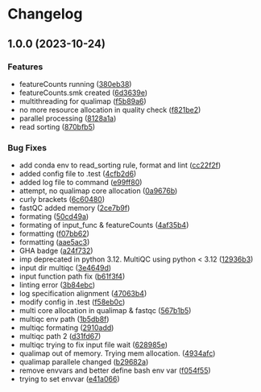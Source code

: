 # Changelog

## 1.0.0 (2023-10-24)


### Features

* featureCounts running ([380eb38](https://github.com/kenji-yt/REAP/commit/380eb382b3ba2c5304823474e4ee62b872bb5054))
* featureCounts.smk created ([6d3639e](https://github.com/kenji-yt/REAP/commit/6d3639ebe6a45515a1ee448527bfb760d30f4312))
* multithreading for qualimap ([f5b89a6](https://github.com/kenji-yt/REAP/commit/f5b89a6f3e65e282cf52be81338cf6ee99d9e5a2))
* no more resource allocation in quality check ([f821be2](https://github.com/kenji-yt/REAP/commit/f821be2def6cce998f6a7422c02c6757b02a2682))
* parallel processing ([8128a1a](https://github.com/kenji-yt/REAP/commit/8128a1acefac10fd6948d7ea9c34b9cc62b74980))
* read sorting ([870bfb5](https://github.com/kenji-yt/REAP/commit/870bfb5cb0dab4dc8060e18788fab4af54fbc45b))


### Bug Fixes

* add conda env to read_sorting rule, format and lint ([cc22f2f](https://github.com/kenji-yt/REAP/commit/cc22f2fabbd53dbc9ba7810d2deaa8fc78b714a0))
* added config file to .test ([4cfb2d6](https://github.com/kenji-yt/REAP/commit/4cfb2d6398981090eed426d162b71364fdcc6de6))
* added log file to command ([e99ff80](https://github.com/kenji-yt/REAP/commit/e99ff805e29b3504faeb7b0e50b94b82870804f0))
* attempt, no qualimap core allocation ([0a9676b](https://github.com/kenji-yt/REAP/commit/0a9676bbdae473d46f8bea07938214e1c1d0dced))
* curly brackets ([6c60480](https://github.com/kenji-yt/REAP/commit/6c604803904ff4e74f8aa394b3135564cd3aaafd))
* fastQC added memory ([2ce7b9f](https://github.com/kenji-yt/REAP/commit/2ce7b9f3482013b18cc2c12af6d619fd7ced5018))
* formating ([50cd49a](https://github.com/kenji-yt/REAP/commit/50cd49ab373ada3d6270978e5e3809a202feaf81))
* formating of input_func & featureCounts ([4af35b4](https://github.com/kenji-yt/REAP/commit/4af35b4895d3bc968700be007968b56e967605ba))
* formatting ([f07bb62](https://github.com/kenji-yt/REAP/commit/f07bb628597b5f93fc5c931ebc288499b0a281d2))
* formatting ([aae5ac3](https://github.com/kenji-yt/REAP/commit/aae5ac368a5b5029967c69265e554f85d6377168))
* GHA badge ([a24f732](https://github.com/kenji-yt/REAP/commit/a24f73285dcd2b9ea2e1bbbad0e30dd8219fa8dc))
* imp deprecated in python 3.12. MultiQC using python &lt; 3.12 ([12936b3](https://github.com/kenji-yt/REAP/commit/12936b3eb84b32388f71bac02e0e0f88e1f9ad98))
* input dir multiqc ([3e4649d](https://github.com/kenji-yt/REAP/commit/3e4649da6f215831f8956fdda33b4b3eb53a05f3))
* input function path fix ([b61f3f4](https://github.com/kenji-yt/REAP/commit/b61f3f46d7aa85b15d5d47db5f0c6532bd949968))
* linting error ([3b84ebc](https://github.com/kenji-yt/REAP/commit/3b84ebce70e14f69efa2778d6fa32482bf392435))
* log specification alignment ([47063b4](https://github.com/kenji-yt/REAP/commit/47063b4a2e452f9ef45be9a430d3efbf6ca8a17a))
* modify config in .test ([f58eb0c](https://github.com/kenji-yt/REAP/commit/f58eb0c24d4c25de7f2e41e7b22e6f9f80a04cec))
* multi core allocation in qualimap & fastqc ([567b1b5](https://github.com/kenji-yt/REAP/commit/567b1b52b7b23b8279d90fbea2058baa531c7065))
* multiqc env path ([1b5db8f](https://github.com/kenji-yt/REAP/commit/1b5db8f8baf8b066af051d271598a1501ab861ff))
* multiqc formating ([2910add](https://github.com/kenji-yt/REAP/commit/2910add6df1e4a1da6c04c2403ae3e28fc456ab0))
* multiqc path 2 ([d31fd67](https://github.com/kenji-yt/REAP/commit/d31fd67df7e42459c503be7343e1a24cc025d374))
* multiqc trying to fix input file wait ([628985e](https://github.com/kenji-yt/REAP/commit/628985ec577756bdd8dc381ec9051aafcc9d84e6))
* qualimap out of memory. Trying mem allocation. ([4934afc](https://github.com/kenji-yt/REAP/commit/4934afc1a6d95ab467a2f6da66f0ebdac6d4c80c))
* qualimap parallele changed ([b29682a](https://github.com/kenji-yt/REAP/commit/b29682aa0e3e152e75034ad83aac76ba63012958))
* remove envvars and better define bash env var ([f054f55](https://github.com/kenji-yt/REAP/commit/f054f55183c6ba6fed55750a2c2a9969b805d55d))
* trying to set envvar ([e41a066](https://github.com/kenji-yt/REAP/commit/e41a0660c26c00ace2f9d65b322af1a4ccf753b0))
